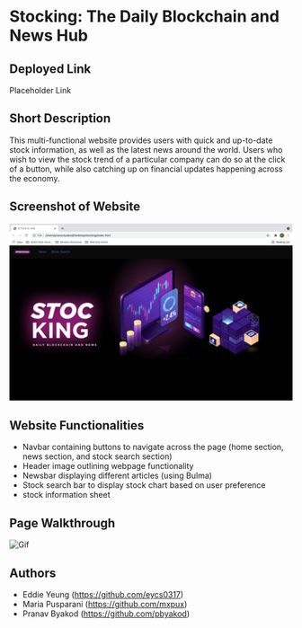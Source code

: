 # Stocking: The Daily Blockchain and News Hub

## Deployed Link

Placeholder Link

## Short Description

This multi-functional website provides users with quick and up-to-date stock information, as well as the latest news around the world. Users who wish to view the stock trend of a particular company can do so at the click of a button, while also catching up on financial updates happening across the economy. 

## Screenshot of Website

![Screenshot Image](./assets/screenshot.png)

## Website Functionalities

- Navbar containing buttons to navigate across the page (home section, news section, and stock search section)
- Header image outlining webpage functionality
- Newsbar displaying different articles (using Bulma)
- Stock search bar to display stock chart based on user preference
- stock information sheet

## Page Walkthrough

![Gif](./assets/stockinggif.gif)

## Authors

- Eddie Yeung (https://github.com/eycs0317)
- Maria Pusparani (https://github.com/mxpux)
- Pranav Byakod (https://github.com/pbyakod)